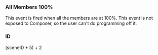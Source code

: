 ### All Members 100%

This event is fired when all the members are at 100%. This event is not exposed to Composer, so the user can't do programming off it.


### ID

(sceneID \* 5) + 2